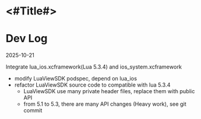 #  <#Title#>


# Dev Log


2025-10-21

Integrate lua_ios.xcframework(Lua 5.3.4) and ios_system.xcframework

- modify LuaViewSDK podspec, depend on lua_ios
- refactor LuaViewSDK source code to compatible with lua 5.3.4
    - LuaViewSDK use many private header files, replace them with public API
    - from 5.1 to 5.3, there are many API changes (Heavy work), see git commit
    
